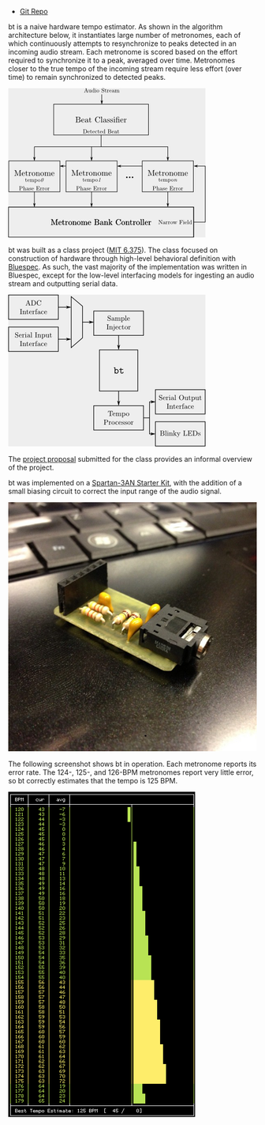 * [Git Repo](/git/bt)

bt is a naive hardware tempo estimator.  As shown in the algorithm
architecture below, it instantiates large number of metronomes, each of which
continuously attempts to resynchronize to peaks detected in an incoming audio
stream.  Each metronome is scored based on the effort required to synchronize
it to a peak, averaged over time.  Metronomes closer to the true tempo of the
incoming stream require less effort (over time) to remain synchronized to
detected peaks.

![Algorithm architecture##thumb](algorithm-arch.png)

bt was built as a class project ([MIT 6.375](http://csg.csail.mit.edu/6.375)).
The class focused on construction of hardware through high-level behavioral
definition with [Bluespec](http://bluespec.com/).  As such, the vast majority
of the implementation was written in Bluespec, except for the low-level
interfacing models for ingesting an audio stream and outputting serial data.

![System architecture##thumb](system-arch.png)

The [project proposal](proposal.pdf) submitted for the class provides an
informal overview of the project.

bt was implemented on a [Spartan-3AN Starter
Kit](https://www.xilinx.com/support/documentation-navigation/boards-and-kits/spartan-3/hw-spar3an-sk-uni-g.html),
with the addition of a small biasing circuit to correct the input range of the
audio signal.

![Biasing circuit for centering audio input##thumb](biaser.jpg)

The following screenshot shows bt in operation.  Each metronome reports its
error rate.  The 124-, 125-, and 126-BPM metronomes report very little error,
so bt correctly estimates that the tempo is 125 BPM.

![Screenshot of bt in operation##thumb](screenshot.png)
